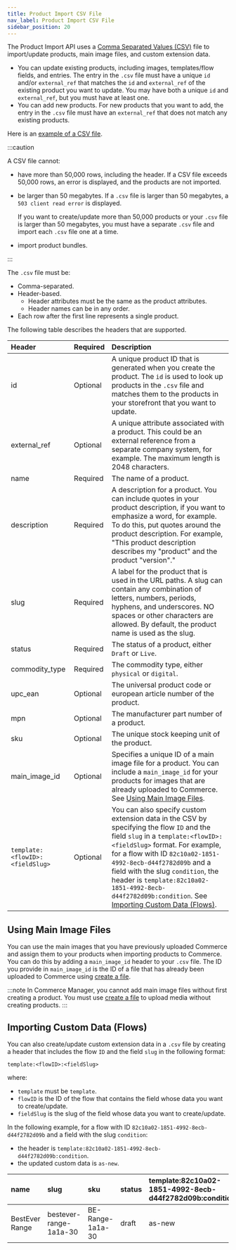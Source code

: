 ```yaml
---
title: Product Import CSV File
nav_label: Product Import CSV File
sidebar_position: 20
---
```


The Product Import API uses a [Comma Separated Values (CSV)](/docs/pxm/products/importing-products/product-importer-csv) file to import/update products, main image files, and custom extension data. 

- You can update existing products, including images, templates/flow fields, and entries. The entry in the `.csv` file must have a unique `id` and/or `external_ref` that matches the `id` and `external_ref` of the existing product you want to update. You may have both a unique `id` and `external_ref`, but you must have at least one.
- You can add new products. For new products that you want to add, the entry in the `.csv` file must have an `external_ref` that does not match any existing products.

Here is an [example of a CSV file](/assets/pim_product_import_example.csv).

:::caution

A CSV file cannot:

- have more than 50,000 rows, including the header. If a CSV file exceeds 50,000 rows, an error is displayed, and the products are not imported.
- be larger than 50 megabytes. If a `.csv` file is larger than 50 megabytes, a `503 client read error` is displayed.

    If you want to create/update more than 50,000 products or your `.csv` file is larger than 50 megabytes, you must have a separate `.csv` file and import each `.csv` file one at a time.
- import product bundles.

:::

The `.csv` file must be:

- Comma-separated.
- Header-based.  
    - Header attributes must be the same as the product attributes.
    - Header names can be in any order.
- Each row after the first line represents a single product. 

The following table describes the headers that are supported.

| Header                          | Required | Description                                                                                                                                                                                                                                                                                                                                                                                                   |
|:--------------------------------|:---------|:--------------------------------------------------------------------------------------------------------------------------------------------------------------------------------------------------------------------------------------------------------------------------------------------------------------------------------------------------------------------------------------------------------------|
| id                              | Optional | A unique product ID that is generated when you create the product. The `id` is used to look up products in the `.csv` file and matches them to the products in your storefront that you want to update.                                                                                                                                                                                                       |
| external_ref                    | Optional | A unique attribute associated with a product. This could be an external reference from a separate company system, for example. The maximum length is 2048 characters.                                                                                                                                                                                                                                         |
| name                            | Required | The name of a product.                                                                                                                                                                                                                                                                                                                                                                                        |
| description                     | Required | A description for a product. You can include quotes in your product description, if you want to emphasize a word, for example. To do this, put quotes around the product description. For example, "This product description describes my "product" and the product "version"."                                                                                                                               |
| slug                            | Required | A label for the product that is used in the URL paths. A slug can contain any combination of letters, numbers, periods, hyphens, and underscores. NO spaces or other characters are allowed. By default, the product name is used as the slug.                                                                                                                                                                |
| status                          | Required | The status of a product, either `Draft` or `Live`.                                                                                                                                                                                                                                                                                                                                                            |
| commodity_type                  | Required | The commodity type, either `physical` or `digital`.                                                                                                                                                                                                                                                                                                                                                           |
| upc_ean                         | Optional | The universal product code or european article number of the product.                                                                                                                                                                                                                                                                                                                                         |
| mpn                             | Optional | The manufacturer part number of a product.                                                                                                                                                                                                                                                                                                                                                                    |
| sku                             | Optional | The unique stock keeping unit of the product.                                                                                                                                                                                                                                                                                                                                                                 |
| main_image_id                   | Optional | Specifies a unique ID of a main image file for a product. You can include a `main_image_id` for your products for images that are already uploaded to Commerce. See [Using Main Image Files](#using-main-image-files).                                                                                                                                                                                        |
| `template:<flowID>:<fieldSlug>` | Optional | You can also specify custom extension data in the CSV by specifying the flow `ID` and the field `slug` in a `template:<flowID>:<fieldSlug>` format. For example, for a flow with ID `82c10a02-1851-4992-8ecb-d44f2782d09b` and a field with the slug `condition`, the header is `template:82c10a02-1851-4992-8ecb-d44f2782d09b:condition`. See [Importing Custom Data (Flows)](#importing-custom-data-flows). |

## Using Main Image Files

You can use the main images that you have previously uploaded Commerce and assign them to your products when importing products to Commerce. You can do this by adding a `main_image_id` header to your `.csv` file. The ID you provide in `main_image_id` is the ID of a file that has already been uploaded to Commerce using [create a file](/docs/pxm/products/product-assets/create-a-file).

:::note
In Commerce Manager, you cannot add main image files without first creating a product. You must use [create a file](/docs/pxm/products/product-assets/create-a-file) to upload media without creating products.
:::

## Importing Custom Data (Flows)

You can also create/update custom extension data in a `.csv` file by creating a header that includes the flow `ID` and the field `slug` in the following format:

`template:<flowID>:<fieldSlug>` 

where:

- `template` must be `template`.
- `flowID` is the ID of the flow that contains the field whose data you want to create/update.  
- `fieldSlug` is the slug of the field whose data you want to create/update.

 In the following example, for a flow with ID `82c10a02-1851-4992-8ecb-d44f2782d09b` and a field with the slug `condition`:
 
- the header is `template:82c10a02-1851-4992-8ecb-d44f2782d09b:condition`.
- the updated custom data is `as-new`.

| name | slug | sku | status | template:82c10a02-1851-4992-8ecb-d44f2782d09b:condition |
| :--- | :--- | :--- | :--- | :--- |
| BestEver Range | bestever-range-1a1a-30 | BE-Range-1a1a-30 | draft | as-new |
